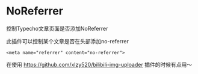 # NoReferrer
控制Typecho文章页面是否添加NoReferrer

此插件可以控制某个文章是否在头部添加no-referrer
```
<meta name="referrer" content="no-referrer">
```
在使用 https://github.com/xlzy520/bilibili-img-uploader 插件的时候有点用～
